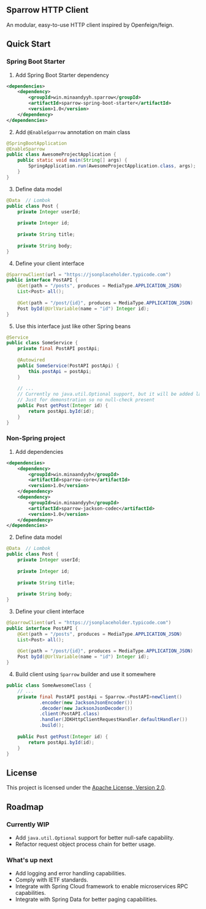 ## Sparrow HTTP Client

An modular, easy-to-use HTTP client inspired by Openfeign/feign.

## Quick Start

### Spring Boot Starter
1. Add Spring Boot Starter dependency
```xml
<dependencies>
    <dependency>
        <groupId>win.minaandyyh.sparrow</groupId>
        <artifactId>sparrow-spring-boot-starter</artifactId>
        <version>1.0</version>
    </dependency>
</dependencies>
```
2. Add `@EnableSparrow` annotation on main class
```java
@SpringBootApplication
@EnableSparrow
public class AwesomeProjectApplication {
    public static void main(String[] args) {
        SpringApplication.run(AwesomeProjectApplication.class, args);
    }
}
```
3. Define data model
```java
@Data  // Lombok
public class Post {
    private Integer userId;
    
    private Integer id;
    
    private String title;
    
    private String body;
}
```
4. Define your client interface
```java
@SparrowClient(url = "https://jsonplaceholder.typicode.com")
public interface PostAPI {
    @Get(path = "/posts", produces = MediaType.APPLICATION_JSON)
    List<Post> all();
    
    @Get(path = "/post/{id}", produces = MediaType.APPLICATION_JSON)
    Post byId(@UrlVariable(name = "id") Integer id);
}
```
5. Use this interface just like other Spring beans
```java
@Service
public class SomeService {
    private final PostAPI postApi;
    
    @Autowired
    public SomeService(PostAPI postApi) {
        this.postApi = postApi;
    }
    
    // ...
    // Currently no java.util.Optional support, but it will be added later
    // Just for demonstration so no null-check present
    public Post getPost(Integer id) {
        return postApi.byId(id);
    }
}
```
### Non-Spring project
1. Add dependencies
```xml
<dependencies>
    <dependency>
        <groupId>win.minaandyyh</groupId>
        <artifactId>sparrow-core</artifactId>
        <version>1.0</version>
    </dependency>
    <dependency>
        <groupId>win.minaandyyh</groupId>
        <artifactId>sparrow-jackson-codec</artifactId>
        <version>1.0</version>
    </dependency>
</dependencies>
```
2. Define data model
```java
@Data  // Lombok
public class Post {
    private Integer userId;
    
    private Integer id;
    
    private String title;
    
    private String body;
}
```
3. Define your client interface
```java
@SparrowClient(url = "https://jsonplaceholder.typicode.com")
public interface PostAPI {
    @Get(path = "/posts", produces = MediaType.APPLICATION_JSON)
    List<Post> all();
    
    @Get(path = "/post/{id}", produces = MediaType.APPLICATION_JSON)
    Post byId(@UrlVariable(name = "id") Integer id);
}
```
4. Build client using `Sparrow` builder and use it somewhere
```java
public class SomeAwesomeClass {
    // ...
    private final PostAPI postApi = Sparrow.<PostAPI>newClient()
            .encoder(new JacksonJsonEncoder())
            .decoder(new JacksonJsonDecoder())
            .client(PostAPI.class)
            .handler(JDKHttpClientRequestHandler.defaultHandler())
            .build();
    
    public Post getPost(Integer id) {
        return postApi.byId(id);
    }
}
```

## License

This project is licensed under the [Apache License, Version 2.0](https://raw.githubusercontent.com/masteryyh/sparrow/main/LICENSE).

## Roadmap

### Currently WIP

- Add `java.util.Optional` support for better null-safe capability.
- Refactor request object process chain for better usage.

### What's up next

- Add logging and error handling capabilities.
- Comply with IETF standards.
- Integrate with Spring Cloud framework to enable microservices RPC capabilities.
- Integrate with Spring Data for better paging capabilities.
